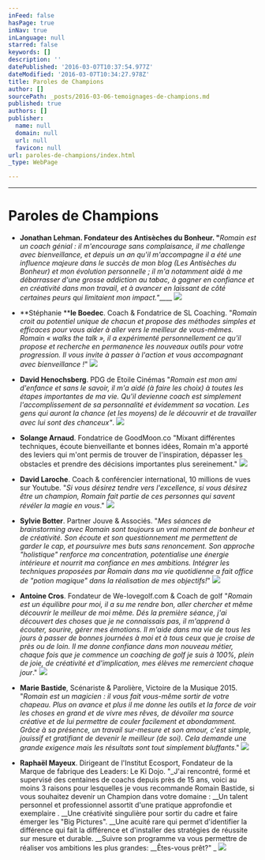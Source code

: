 ```yaml
---
inFeed: false
hasPage: true
inNav: true
inLanguage: null
starred: false
keywords: []
description: ''
datePublished: '2016-03-07T10:37:54.977Z'
dateModified: '2016-03-07T10:34:27.978Z'
title: Paroles de Champions
author: []
sourcePath: _posts/2016-03-06-temoignages-de-champions.md
published: true
authors: []
publisher:
  name: null
  domain: null
  url: null
  favicon: null
url: paroles-de-champions/index.html
_type: WebPage

---
```

****

# Paroles de Champions

* **Jonathan Lehman. Fondateur des Antisèches du Bonheur. "**_Romain est un coach génial : il m'encourage sans complaisance, il me challenge avec bienveillance, et depuis un an qu'il m'accompagne il a été une influence majeure dans le succès de mon blog (Les Antisèches du Bonheur) et mon évolution personnelle ; il m'a notamment aidé à me débarrasser d'une grosse addiction au tabac, à gagner en confiance et en créativité dans mon travail, et à avancer en laissant de côté certaines peurs qui limitaient mon impact."_____
![](https://the-grid-user-content.s3-us-west-2.amazonaws.com/aa3253e3-0251-457e-bdc4-d96cc5a85422.jpg)

* **Stéphanie ****le Boedec**. Coach & Fondatrice de SL Coaching. "_Romain croit au potentiel unique de chacun et propose des méthodes simples et efficaces pour vous aider à aller vers le meilleur de vous-mêmes. Romain « walks the talk », il a expérimenté personnellement ce qu'il propose et recherche en permanence les nouveaux outils pour votre progression. Il vous invite à passer à l'action et vous accompagnant avec bienveillance !_" ![](https://the-grid-user-content.s3-us-west-2.amazonaws.com/ccfffa61-0ed1-428a-abb9-044805d14f7a.jpg)

* **David Henochsberg**. PDG de Etoile Cinémas "_Romain est mon ami d'enfance et sans le savoir, il m'a aidé (à faire les choix) à toutes les étapes importantes de ma vie. Qu'il devienne coach est simplement l'accomplissement de sa personnalité et évidemment sa vocation. Les gens qui auront la chance (et les moyens) de le découvrir et de travailler avec lui sont des chanceux"_. ![](https://the-grid-user-content.s3-us-west-2.amazonaws.com/bdd3319c-c655-41f3-884b-54fc7827bc6f.jpg)

* **Solange Arnaud**. Fondatrice de GoodMoon.co "Mixant différentes techniques, écoute bienveillante et bonnes idées, Romain m'a apporté des leviers qui m'ont permis de trouver de l'inspiration, dépasser les obstacles et prendre des décisions importantes plus sereinement."
![](https://the-grid-user-content.s3-us-west-2.amazonaws.com/ba4eedd2-1199-409a-bccc-fb5879cfcef3.jpg)

* **David Laroche**. Coach & conférencier international, 10 millions de vues sur Youtube. "_Si vous désirez tendre vers l'excellence, si vous désirez être un champion, Romain fait partie de ces personnes qui savent révéler la magie en vous_."
![](https://the-grid-user-content.s3-us-west-2.amazonaws.com/65b240f6-efb5-4401-b255-a45fbed5ac23.jpg)

* **Sylvie Botter**. Partner Jouve & Associés. "_Mes séances de brainstorming avec Romain sont toujours un vrai moment de bonheur et de créativité. Son écoute et son questionnement me permettent de garder le cap, et poursuivre mes buts sans renoncement. Son approche "holistique" renforce ma concentration, potentialise une énergie intérieure et nourrit ma confiance en mes ambitions. Intégrer les techniques proposées par Romain dans ma vie quotidienne a fait office de "potion magique" dans la réalisation de mes objectifs!_"
![](https://the-grid-user-content.s3-us-west-2.amazonaws.com/1604dc82-2513-4f0a-812a-ad00566e3e59.jpg)

* **Antoine Cros**. Fondateur de We-lovegolf.com & Coach de golf "_Romain est un équilibre pour moi, il a su me rendre bon, aller chercher et même découvrir le meilleur de moi même. Dés la première séance, j'ai découvert des choses que je ne connaissais pas, il m'apprend à écouter, sourire, gérer mes émotions. Il m'aide dans ma vie de tous les jours à passer de bonnes journées à moi et à tous ceux que je croise de près ou de loin. Il me donne confiance dans mon nouveau métier, chaque fois que je commence un coaching de golf je suis à 100%, plein de joie, de créativité et d'implication, mes élèves me remercient chaque jour_."
![](https://the-grid-user-content.s3-us-west-2.amazonaws.com/09c5c12a-c800-41e4-92bc-3ec8b28773f5.jpg)

* **Marie Bastide**, Scénariste & Parolière, Victoire de la Musique 2015\. "_Romain est un magicien : il vous fait vous-même sortir de votre chapeau. Plus on avance et plus il me donne les outils et la force de voir les choses en grand et de vivre mes rêves, de dévoiler ma source créative et de lui permettre de couler facilement et abondamment. Grâce à sa présence, un travail sur-mesure et son amour, c'est simple, jouissif et gratifiant de devenir le meilleur (de soi). Cela demande une grande exigence mais les résultats sont tout simplement bluffants_."
![](https://the-grid-user-content.s3-us-west-2.amazonaws.com/5590dc23-f22a-4833-881e-77690bbfb2b4.jpg)

* **Raphaël Mayeux**. Dirigeant de l'Institut Ecosport, Fondateur de la Marque de fabrique des Leaders: Le Ki Dojo. "_J'ai rencontré, formé et supervisé des centaines de coachs depuis près de 15 ans, voici au moins 3 raisons pour lesquelles je vous recommande Romain Bastide, si vous souhaitez devenir un Champion dans votre domaine : __Un talent personnel et professionnel assortit d'une pratique approfondie et exemplaire . __Une créativité singulière pour sortir du cadre et faire émerger les "Big Pictures". __Une acuité rare qui permet d'identifier la différence qui fait la différence et d'installer des stratégies de réussite sur mesure et durable. __Suivre son programme va vous permettre de réaliser vos ambitions les plus grandes: __Êtes-vous prêt?" _
![](https://the-grid-user-content.s3-us-west-2.amazonaws.com/fdaac41c-5e11-4af3-9fc1-3dda95781af1.jpg)